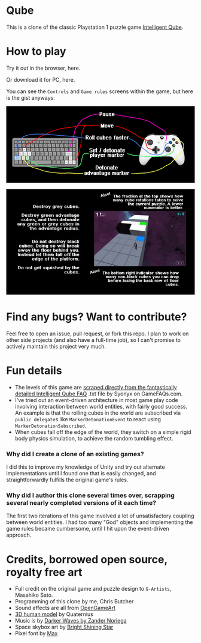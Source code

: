 # Qube

This is a clone of the classic Playstation 1 puzzle game
[Intelligent Qube](https://en.wikipedia.org/wiki/I.Q.:_Intelligent_Qube).

# How to play

Try it out in the browser, here.

Or download it for PC, here.

You can see the `Controls` and `Game rules` screens within the game, but here is the gist anyways:

![image](GithubPages/controls-sm.jpg)

![image](GithubPages/how-to-play-sm.jpg)

# Find any bugs? Want to contribute?

Feel free to open an issue, pull request, or fork this repo. I plan to work on other side projects (and also have a
full-time job), so I can't promise to actively maintain this project very much.

# Fun details

* The levels of this game are [scraped directly from the fantastically detailed Intelligent Qube FAQ](https://gamefaqs.gamespot.com/ps/197636-intelligent-qube/faqs/40016)
  .txt file by Syonyx on GameFAQs.com.
* I've tried out an event-driven architecture in most game play code involving interaction between world entities,
  with fairly good success. An example is that the rolling cubes in the world are subscribed via `public delegate`s like
  `MarkerDetonationEvent` to react using `MarkerDetonationSubscribed`.
* When cubes fall off the edge of the world, they switch on a simple rigid body physics simulation, to achieve the 
  random tumbling effect.

### Why did I create a clone of an existing games?

I did this to improve my knowledge of Unity and try out alternate implementations until I found one that is easily
changed, and straightforwardly fulfills the original game's rules.

### Why did I author this clone several times over, scrapping several nearly completed versions of it each time?

The first two iterations of this game involved a lot of unsatisfactory coupling between world entities.
I had too many "God" objects and implementing the game rules became cumbersome, until I hit upon the event-driven approach.

# Credits, borrowed open source, royalty free art

* Full credit on the original game and puzzle design to `G-Artists`, Masahiko Sato.
* Programming of this clone by me, Chris Butcher
* Sound effects are all from [OpenGameArt](opengameart.org/)
* [3D human model](https://opengameart.org/content/animated-human-low-poly) by Quaternius
* Music is by [Darker Waves by Zander Noriega](https://opengameart.org/content/darker-waves)
* Space skybox art by [Bright Shining Star](https://assetstore.unity.com/packages/2d/textures-materials/sky/3-skyboxes-25142)
* Pixel font by [Max](https://www.dafont.com/max.d967)